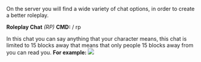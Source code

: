 On the server you will find a wide variety of chat options, in order to create a better roleplay.

**Roleplay Chat** _(RP)_
**CMD:** / rp

In this chat you can say anything that your character means, this chat is limited to 15 blocks away that means that only people 15 blocks away from you can read you.
**For example:**
![](https://i.gyazo.com/20403c34b9f9476511ceca236913f1f3.png)